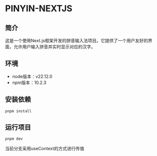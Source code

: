 # PINYIN-NEXTJS
## 简介
这是一个使用Next.js框架开发的拼音输入法项目。它提供了一个用户友好的界面，允许用户输入拼音并实时显示对应的汉字。

## 环境
- node版本：v22.12.0
- npm版本：10.2.3

## 安装依赖
```
pnpm install
```
## 运行项目
```
pnpm dev
```


当前分支采用useContext的方式进行传值




